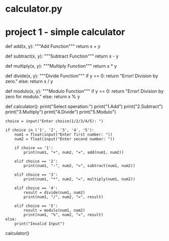 # calculator.py
 # project 1 - simple calculator 
 def add(x, y):
    """Add Function"""
    return x + y


def subtract(x, y):
    """Subtract Function"""
    return x - y


def multiply(x, y):
    """Multiply Function"""
    return x * y


def divide(x, y):
    """Divide Function"""
    if y == 0:
        return "Error! Division by zero."
    else:
        return x / y


def modulo(x, y):
    """Modulo Function"""
    if y == 0:
        return "Error! Division by zero for modulo."
    else:
        return x % y

def calculator():
    print("Select operation:")
    print("1.Add")
    print("2.Subtract")
    print("3.Multiply")
    print("4.Divide")
    print("5.Modulo")

    choice = input("Enter choice(1/2/3/4/5): ")

    if choice in ('1', '2', '3', '4', '5'):
        num1 = float(input("Enter first number: "))
        num2 = float(input("Enter second number: "))

        if choice == '1':
            print(num1, "+", num2, "=", add(num1, num2))

        elif choice == '2':
            print(num1, "-", num2, "=", subtract(num1, num2))

        elif choice == '3':
            print(num1, "*", num2, "=", multiply(num1, num2))

        elif choice == '4':
            result = divide(num1, num2)
            print(num1, "/", num2, "=", result)

        elif choice == '5':
            result = modulo(num1, num2)
            print(num1, "%", num2, "=", result)
    else:
        print("Invalid Input")



calculator()
